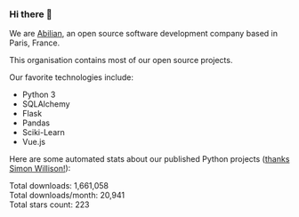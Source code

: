 ### Hi there 👋

We are [Abilian](https://abilian.com/), an open source software development company based in Paris, France.

This organisation contains most of our open source projects.

Our favorite technologies include:

- Python 3
- SQLAlchemy
- Flask
- Pandas
- Sciki-Learn
- Vue.js

Here are some automated stats about our published Python projects
([thanks Simon Willison!][sw-post]):

<!--marker-->
Total downloads: 1,661,058<br>
Total downloads/month: 20,941<br>
Total stars count: 223
<!--end-->

[sw-post]: https://simonwillison.net/2020/Jul/10/self-updating-profile-readme/
